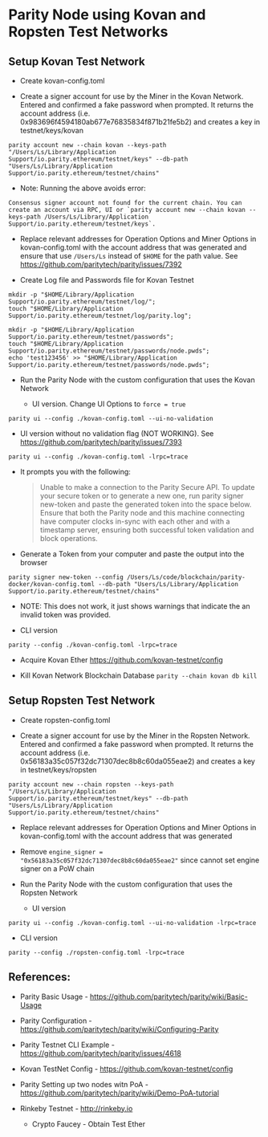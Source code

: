 # Parity Node using Kovan and Ropsten Test Networks

## Setup Kovan Test Network

* Create kovan-config.toml

* Create a signer account for use by the Miner in the Kovan Network. Entered and confirmed a fake password when prompted. It returns the account address (i.e. 0x983696f4594180ab677e76835834f871b21fe5b2) and creates a key in testnet/keys/kovan

```
parity account new --chain kovan --keys-path "/Users/Ls/Library/Application Support/io.parity.ethereum/testnet/keys" --db-path "Users/Ls/Library/Application Support/io.parity.ethereum/testnet/chains"
```

  * Note: Running the above avoids error:

```
Consensus signer account not found for the current chain. You can create an account via RPC, UI or `parity account new --chain kovan --keys-path /Users/Ls/Library/Application Support/io.parity.ethereum/testnet/keys`.
```

* Replace relevant addresses for Operation Options and Miner Options in kovan-config.toml with the account address that was generated and ensure that use `/Users/Ls` instead of `$HOME` for the path value. See https://github.com/paritytech/parity/issues/7392

* Create Log file and Passwords file for Kovan Testnet
  
```
mkdir -p "$HOME/Library/Application Support/io.parity.ethereum/testnet/log/";
touch "$HOME/Library/Application Support/io.parity.ethereum/testnet/log/parity.log";

mkdir -p "$HOME/Library/Application Support/io.parity.ethereum/testnet/passwords";
touch "$HOME/Library/Application Support/io.parity.ethereum/testnet/passwords/node.pwds";
echo 'test123456' >> "$HOME/Library/Application Support/io.parity.ethereum/testnet/passwords/node.pwds";
```

* Run the Parity Node with the custom configuration that uses the Kovan Network 

  * UI version. Change UI Options to `force = true`

```
parity ui --config ./kovan-config.toml --ui-no-validation
```

  * UI version without no validation flag (NOT WORKING). See https://github.com/paritytech/parity/issues/7393

```
parity ui --config ./kovan-config.toml -lrpc=trace
```

  * It prompts you with the following:

    > Unable to make a connection to the Parity Secure API. To update your secure token or to generate a new one, run parity signer new-token and paste the generated token into the space below. Ensure that both the Parity node and this machine connecting have computer clocks in-sync with each other and with a timestamp server, ensuring both successful token validation and block operations.

  * Generate a Token from your computer and paste the output into the browser

```
parity signer new-token --config /Users/Ls/code/blockchain/parity-docker/kovan-config.toml --db-path "Users/Ls/Library/Application Support/io.parity.ethereum/testnet/chains"
```

  * NOTE: This does not work, it just shows warnings that indicate the an invalid token was provided.

  * CLI version

```
parity --config ./kovan-config.toml -lrpc=trace
```

* Acquire Kovan Ether https://github.com/kovan-testnet/config

* Kill Kovan Network Blockchain Database `parity --chain kovan db kill`

## Setup Ropsten Test Network

* Create ropsten-config.toml

* Create a signer account for use by the Miner in the Ropsten Network. Entered and confirmed a fake password when prompted. It returns the account address (i.e. 0x56183a35c057f32dc71307dec8b8c60da055eae2) and creates a key in testnet/keys/ropsten

```
parity account new --chain ropsten --keys-path "/Users/Ls/Library/Application Support/io.parity.ethereum/testnet/keys" --db-path "Users/Ls/Library/Application Support/io.parity.ethereum/testnet/chains"
```

* Replace relevant addresses for Operation Options and Miner Options in kovan-config.toml with the account address that was generated

* Remove `engine_signer = "0x56183a35c057f32dc71307dec8b8c60da055eae2"` since cannot set engine signer on a PoW chain

* Run the Parity Node with the custom configuration that uses the Ropsten Network 

  * UI version

```
parity ui --config ./kovan-config.toml --ui-no-validation -lrpc=trace
```

  * CLI version

```
parity --config ./ropsten-config.toml -lrpc=trace
```

## References:

* Parity Basic Usage - https://github.com/paritytech/parity/wiki/Basic-Usage
* Parity Configuration - https://github.com/paritytech/parity/wiki/Configuring-Parity
* Parity Testnet CLI Example - https://github.com/paritytech/parity/issues/4618
* Kovan TestNet Config - https://github.com/kovan-testnet/config

* Parity Setting up two nodes witn PoA - https://github.com/paritytech/parity/wiki/Demo-PoA-tutorial

* Rinkeby Testnet - http://rinkeby.io
  * Crypto Faucey - Obtain Test Ether



